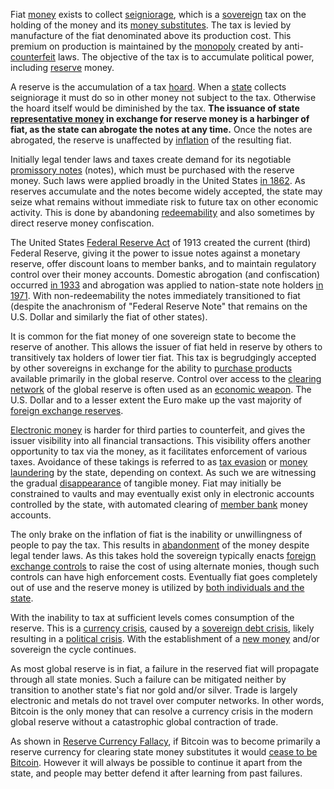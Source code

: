 Fiat [money](Money-Taxonomy) exists to collect [seigniorage](https://en.m.wikipedia.org/wiki/Seigniorage), which is a [sovereign](https://en.m.wikipedia.org/wiki/Sovereign_state) tax on the holding of the money and its [money substitutes](https://wiki.mises.org/wiki/Money_substitutes). The tax is levied by manufacture of the fiat denominated above its production cost. This premium on production is maintained by the [monopoly](https://mises.org/library/man-economy-and-state-power-and-market/html/pp/1054) created by anti-[counterfeit](https://en.wikipedia.org/wiki/Counterfeit_money) laws. The objective of the tax is to accumulate political power, including [reserve](https://en.m.wikipedia.org/wiki/Reserve_currency) money.

A reserve is the accumulation of a tax [hoard](Glossary#hoard). When a [state](Glossary#state) collects seigniorage it must do so in other money not subject to the tax. Otherwise the hoard itself would be diminished by the tax. **The issuance of state [representative money](https://en.wikipedia.org/wiki/Representative_money) in exchange for reserve money is a harbinger of fiat, as the state can abrogate the notes at any time.** Once the notes are abrogated, the reserve is unaffected by [inflation](https://en.wikipedia.org/wiki/Monetary_inflation) of the resulting fiat.

Initially legal tender laws and taxes create demand for its negotiable [promissory notes](https://en.wikipedia.org/wiki/Promissory_note) (notes), which must be purchased with the reserve money. Such laws were applied broadly in the United States [in 1862](https://en.m.wikipedia.org/wiki/Legal_Tender_Cases). As reserves accumulate and the notes become widely accepted, the state may seize what remains without immediate risk to future tax on other economic activity. This is done by abandoning [redeemability](https://en.m.wikipedia.org/wiki/Convertibility) and also sometimes by direct reserve money confiscation.

The United States [Federal Reserve Act](https://en.m.wikipedia.org/wiki/Federal_Reserve_Act) of 1913 created the current (third) Federal Reserve, giving it the power to issue notes against a monetary reserve, offer discount loans to member banks, and to maintain regulatory control over their money accounts. Domestic abrogation (and confiscation) occurred [in 1933](https://en.m.wikipedia.org/wiki/Executive_Order_6102) and abrogation was applied to nation-state note holders [in 1971](https://en.m.wikipedia.org/wiki/Nixon_shock). With non-redeemability the notes immediately transitioned to fiat (despite the anachronism of "Federal Reserve Note" that remains on the U.S. Dollar and similarly the fiat of other states).

It is common for the fiat money of one sovereign state to become the reserve of another. This allows the issuer of fiat held in reserve by others to transitively tax holders of lower tier fiat. This tax is begrudgingly accepted by other sovereigns in exchange for the ability to [purchase products](https://en.m.wikipedia.org/wiki/Petrocurrency) available primarily in the global reserve. Control over access to the [clearing network](https://en.m.wikipedia.org/wiki/Clearing_(finance)) of the global reserve is often used as an [economic weapon](https://en.m.wikipedia.org/wiki/Society_for_Worldwide_Interbank_Financial_Telecommunication). The U.S. Dollar and to a lesser extent the Euro make up the vast majority of [foreign exchange reserves](https://en.m.wikipedia.org/wiki/List_of_countries_by_foreign-exchange_reserves_(excluding_gold)).

[Electronic money](https://www.investopedia.com/terms/e/electronic-money.asp) is harder for third parties to counterfeit, and gives the issuer visibility into all financial transactions. This visibility offers another opportunity to tax via the money, as it facilitates enforcement of various taxes. Avoidance of these takings is referred to as [tax evasion](https://en.m.wikipedia.org/wiki/Tax_evasion) or [money laundering](https://en.m.wikipedia.org/wiki/Money_laundering) by the state, depending on context. As such we are witnessing the gradual [disappearance](https://en.m.wikipedia.org/wiki/Legal_tender#Demonetisation) of tangible money. Fiat may initially be constrained to vaults and may eventually exist only in electronic accounts controlled by the state, with automated clearing of [member bank](https://en.wikipedia.org/wiki/Structure_of_the_Federal_Reserve_System#Member_Banks) money accounts.

The only brake on the inflation of fiat is the inability or unwillingness of people to pay the tax. This results in [abandonment](https://en.m.wikipedia.org/wiki/Currency_substitution) of the money despite legal tender laws. As this takes hold the sovereign typically enacts [foreign exchange controls](https://en.m.wikipedia.org/wiki/Foreign_exchange_controls) to raise the cost of using alternate monies, though such controls can have high enforcement costs. Eventually fiat goes completely out of use and the reserve money is utilized by [both individuals and the state](https://en.m.wikipedia.org/wiki/Zimbabwean_dollar#Abandonment_and_demonetisation).

With the inability to tax at sufficient levels comes consumption of the reserve. This is a [currency crisis](https://en.m.wikipedia.org/wiki/Currency_crisis), caused by a [sovereign debt crisis](https://en.m.wikipedia.org/wiki/List_of_sovereign_debt_crises), likely resulting in a [political crisis](https://en.m.wikipedia.org/wiki/Hyperinflation_in_the_Weimar_Republic). With the establishment of a [new money](https://en.m.wikipedia.org/wiki/German_Rentenmark) and/or sovereign the cycle continues.

As most global reserve is in fiat, a failure in the reserved fiat will propagate through all state monies. Such a failure can be mitigated neither by transition to another state's fiat nor gold and/or silver. Trade is largely electronic and metals do not travel over computer networks. In other words, Bitcoin is the only money that can resolve a currency crisis in the modern global reserve without a catastrophic global contraction of trade.

As shown in [Reserve Currency Fallacy](Reserve-Currency-Fallacy), if Bitcoin was to become primarily a reserve currency for clearing state money substitutes it would [cease to be Bitcoin](Fedcoin-Objectives). However it will always be possible to continue it apart from the state, and people may better defend it after learning from past failures.